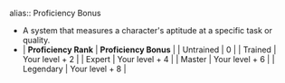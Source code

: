 alias:: Proficiency Bonus

- A system that measures a character's aptitude at a specific task or quality.
- | **Proficiency Rank** | **Proficiency Bonus** |
  | Untrained | 0 |
  | Trained | Your level + 2 |
  | Expert | Your level + 4 |
  | Master | Your level + 6 |
  | Legendary | Your level + 8 |